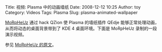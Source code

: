 Title: 视频: Plasma 中的动画墙纸
Date: 2008-12-12 10:25
Author: toy
Category: Videos
Tags:  Plasma
Slug: plasma-animated-wallpaper

[MoRpHeUz](http://labs.morpheuz.eng.br/blog) 通过 hack QZion 使 Plasma
的墙纸插件 QEdje 能够正常处理动画，从而将动态的桌面背景带到了 KDE 4
桌面环境。下面是 MoRpHeUz 录制的一段演示视频。

参见 [MoRpHeUz
的原文](http://labs.morpheuz.eng.br/blog/11/12/2008/animated-wallpapers-for-plasma/)。
